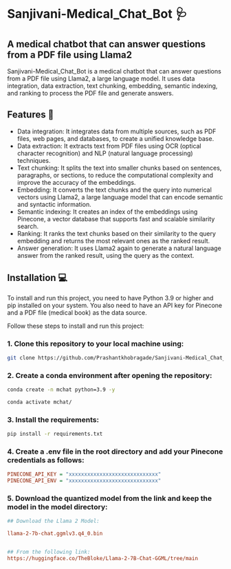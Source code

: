 # Sanjivani-Medical_Chat_Bot 🩺
## A medical chatbot that can answer questions from a PDF file using Llama2

Sanjivani-Medical_Chat_Bot is a medical chatbot that can answer questions from a PDF file using Llama2, a large language model. It uses data integration, data extraction, text chunking, embedding, semantic indexing, and ranking to process the PDF file and generate answers.


## Features 🚀

- Data integration: It integrates data from multiple sources, such as PDF files, web pages, and databases, to create a unified knowledge base.
- Data extraction: It extracts text from PDF files using OCR (optical character recognition) and NLP (natural language processing) techniques.
- Text chunking: It splits the text into smaller chunks based on sentences, paragraphs, or sections, to reduce the computational complexity and improve the accuracy of the embeddings.
- Embedding: It converts the text chunks and the query into numerical vectors using Llama2, a large language model that can encode semantic and syntactic information.
- Semantic indexing: It creates an index of the embeddings using Pinecone, a vector database that supports fast and scalable similarity search.
- Ranking: It ranks the text chunks based on their similarity to the query embedding and returns the most relevant ones as the ranked result.
- Answer generation: It uses Llama2 again to generate a natural language answer from the ranked result, using the query as the context.


## Installation 💻

To install and run this project, you need to have Python 3.9 or higher and pip installed on your system. You also need to have an API key for Pinecone and a PDF file (medical book) as the data source.

Follow these steps to install and run this project:

### 1. Clone this repository to your local machine using:
```bash
git clone https://github.com/Prashantkhobragade/Sanjivani-Medical_Chat_Bot.git
```

### 2. Create a conda environment after opening the repository:
```bash
conda create -n mchat python=3.9 -y
```
```bash
conda activate mchat/
```
### 3. Install the requirements:
```bash
pip install -r requirements.txt
```

### 4. Create a .env file in the root directory and add your Pinecone credentials as follows:
```ini
PINECONE_API_KEY = "xxxxxxxxxxxxxxxxxxxxxxxxxxxxx"
PINECONE_API_ENV = "xxxxxxxxxxxxxxxxxxxxxxxxxxxxx"
```
### 5. Download the quantized model from the link and keep the model in the model directory:
```ini
## Download the Llama 2 Model:

llama-2-7b-chat.ggmlv3.q4_0.bin


## From the following link:
https://huggingface.co/TheBloke/Llama-2-7B-Chat-GGML/tree/main
```
